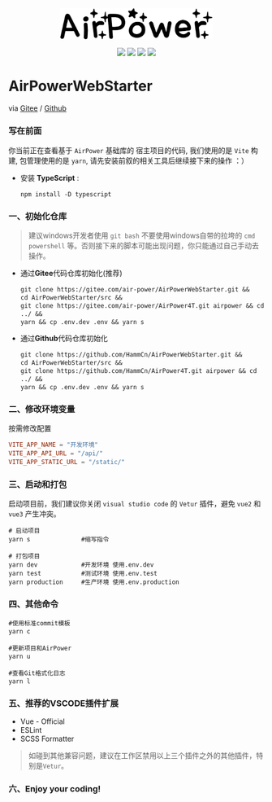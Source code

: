 <p align="center">
  <img width="300" src="/src/assets/img/airpower.png"/>
</p>

<p align="center">
  <img src="https://svg.hamm.cn?key=Lang&value=TypeScript&bg=green"/>
  <img src="https://svg.hamm.cn?key=Base&value=Vue3"/>
  <img src="https://svg.hamm.cn?key=Build&value=Vite"/>
  <img src="https://svg.hamm.cn?key=UI&value=ElementPlus"/>
</p>

# AirPowerWebStarter 

via [Gitee](https://gitee.com/air-power/AirPowerWebStarter) / [Github](https://github.com/HammCn/AirPowerWebStarter) 


### 写在前面

你当前正在查看基于 ```AirPower``` 基础库的 宿主项目的代码, 我们使用的是 ```Vite``` 构建, 包管理使用的是 ```yarn```, 请先安装前叙的相关工具后继续接下来的操作 ：）

- 安装 **TypeScript** :

  ```shell
  npm install -D typescript
  ```

### 一、初始化仓库

> 建议windows开发者使用 ```git bash``` 不要使用windows自带的拉垮的 ```cmd``` ```powershell``` 等。否则接下来的脚本可能出现问题，你只能通过自己手动去操作。

- 通过**Gitee**代码仓库初始化(推荐)

  ```shell
  git clone https://gitee.com/air-power/AirPowerWebStarter.git &&
  cd AirPowerWebStarter/src && 
  git clone https://gitee.com/air-power/AirPower4T.git airpower && cd ../ &&
  yarn && cp .env.dev .env && yarn s
  ```

- 通过**Github**代码仓库初始化

  ```shell
  git clone https://github.com/HammCn/AirPowerWebStarter.git &&
  cd AirPowerWebStarter/src && 
  git clone https://github.com/HammCn/AirPower4T.git airpower && cd ../ &&
  yarn && cp .env.dev .env && yarn s
  ```


### 二、修改环境变量

按需修改配置
```conf
VITE_APP_NAME = "开发环境"
VITE_APP_API_URL = "/api/"
VITE_APP_STATIC_URL = "/static/"
```

### 三、启动和打包

启动项目前，我们建议你关闭 ```visual studio code``` 的 ```Vetur``` 插件，避免 ```vue2``` 和 ```vue3``` 产生冲突。


```shell
# 启动项目
yarn s              #缩写指令

# 打包项目
yarn dev            #开发环境 使用.env.dev
yarn test           #测试环境 使用.env.test
yarn production     #生产环境 使用.env.production
```

### 四、其他命令

```shell
#使用标准commit模板
yarn c   

#更新项目和AirPower
yarn u   

#查看Git格式化日志
yarn l           
```

### 五、推荐的VSCODE插件扩展

- Vue - Official
- ESLint
- SCSS Formatter

> 如碰到其他兼容问题，建议在工作区禁用以上三个插件之外的其他插件，特别是```Vetur```。

### 六、Enjoy your coding!
